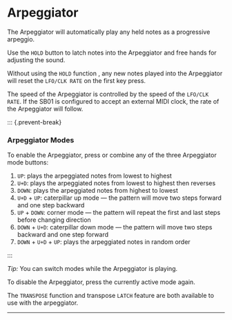 # Arpeggiator

<article>

The Arpeggiator will automatically play any held notes as a progressive arpeggio.

Use the `HOLD` button to latch notes into the Arpeggiator and free hands for adjusting the sound.

Without using the `HOLD` function , any new notes played into the Arpeggiator will reset the `LFO/CLK RATE` on the first key press.

The speed of the Arpeggiator is controlled by the speed of the `LFO/CLK RATE`. If the SB01 is configured to accept an external MIDI clock, the rate of the Arpeggiator will follow.

::: {.prevent-break}

### Arpeggiator Modes

To enable the Arpeggiator, press or combine any of the three Arpeggiator mode buttons:

1. `UP`: plays the arpeggiated notes from lowest to highest
2. `U+D`: plays the arpeggiated notes from lowest to highest then reverses
3. `DOWN`: plays the arpeggiated notes from highest to lowest
4. `U+D` + `UP`: caterpillar up mode — the pattern will move two steps forward and one step backward
5. `UP` + `DOWN`: corner mode — the pattern will repeat the first and last steps before changing direction
6. `DOWN` + `U+D`: caterpillar down mode — the pattern will move two steps backward and one step forward
7. `DOWN` + `U+D` + `UP`: plays the arpeggiated notes in random order


:::

*Tip:* You can switch modes while the Arpeggiator is playing.

To disable the Arpeggiator, press the currently active mode again.

The `TRANSPOSE` function and transpose `LATCH` feature are both available to use with the arpeggiator.


</article>

---
